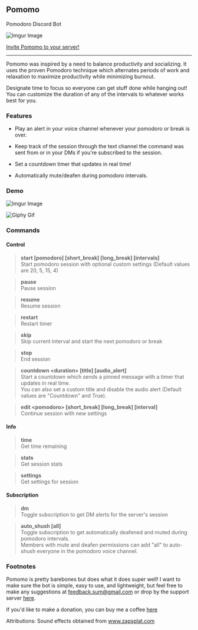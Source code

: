 ## Pomomo
Pomodoro Discord Bot

![Imgur Image](https://i.imgur.com/BlykIJ3t.png)

<a href="https://discord.com/api/oauth2/authorize?client_id=821952460909445130&permissions=15738880&scope=bot">Invite Pomomo to your server!</a>
__________
Pomomo was inspired by a need to balance productivity and socializing. 
It uses the proven Pomodoro technique which alternates periods of work and relaxation 
to maximize productivity while minimizing burnout.

Designate time to focus so everyone can get stuff done while hanging out! You can customize the duration of any of the intervals to whatever works best for you.

### Features

* Play an alert in your voice channel whenever your pomodoro or break is over.

* Keep track of the session through the text channel the command was sent from or in your DMs if you're subscribed to the session.

* Set a countdown timer that updates in real time!

* Automatically mute/deafen during pomodoro intervals.

### Demo

![Imgur Image](https://i.imgur.com/w3LfMP3.png)

![Giphy Gif](https://media.giphy.com/media/rD2aQ1uPCetKN8zpI6/giphy.gif)

### Commands
#### Control
>**start \[pomodoro] \[short_break] \[long_break] \[intervals]**\
>Start pomodoro session with optional custom settings (Default values are 20, 5, 15, 4)

>**pause**\
>Pause session

>**resume**\
>Resume session

>**restart**\
>Restart timer

>**skip**\
>Skip current interval and start the next pomodoro or break

>**stop**\
>End session

>**countdown \<duration> \[title] \[audio_alert]**\
>Start a countdown which sends a pinned message with a timer that updates in real time.\
>You can also set a custom title and disable the audio alert (Default values are "Countdown" and True).

>**edit \<pomodoro> \[short_break] \[long_break] \[interval]**\
>Continue session with new settings

#### Info
>**time**\
>Get time remaining

>**stats**\
>Get session stats

>**settings**\
>Get settings for session

#### Subscription
>**dm**\
>Toggle subscription to get DM alerts for the server's session

>**auto_shush \[all]**\
>Toggle subscription to get automatically deafened and muted during pomodoro intervals.\
>Members with mute and deafen permissions can add "all" to auto-shush everyone in the pomodoro voice channel.

### Footnotes

Pomomo is pretty barebones but does what it does super well! 
I want to make sure the bot is simple, easy to use, and lightweight, but feel free to make any suggestions at feedback.sum@gmail.com or drop by the support server [here](https://discord.gg/whszbaXd).

If you'd like to make a donation, you can buy me a coffee [here](https://www.buymeacoffee.com/benjamonn)

Attributions:
Sound effects obtained from <a href="https://www.zapsplat.com/">www.zapsplat.com</a>
